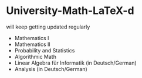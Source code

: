 # University-Math-LaTeX-d
will keep getting updated regularly

- Mathematics I 
- Mathematics II 
- Probability and Statistics
- Algorithmic Math
- Linear Algebra für Informatik (in Deutsch/German)
- Analysis (in Deutsch/German)


